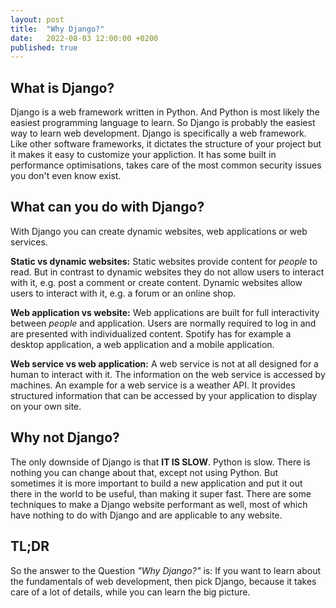 ```yaml
---
layout: post
title:  "Why Django?"
date:   2022-08-03 12:00:00 +0200
published: true
---
```


## What is Django?

Django is a web framework written in Python. 
And Python is most likely the easiest programming language to learn.
So Django is probably the easiest way to learn web development.
Django is specifically a web framework.
Like other software frameworks, it dictates the structure of your project but it makes it easy to customize your appliction.
It has some built in performance optimisations, takes care of the most common security issues you don't even know exist.

## What can you do with Django?

With Django you can create dynamic websites, web applications or web services.

**Static vs dynamic websites:**
Static websites provide content for _people_ to read.
But in contrast to dynamic websites they do not allow users to interact with it, e.g. post a comment or create content.
Dynamic websites allow users to interact with it, e.g. a forum or an online shop.

**Web application vs website:**
Web applications are built for full interactivity between _people_ and application.
Users are normally required to log in and are presented with individualized content.
Spotify has for example a desktop application, a web application and a mobile application.

**Web service vs web application:**
A web service is not at all designed for a human to interact with it. 
The information on the web service is accessed by machines.
An example for a web service is a weather API.
It provides structured information that can be accessed by your application to display on your own site.

## Why not Django?

The only downside of Django is that **IT IS SLOW**.
Python is slow. 
There is nothing you can change about that, except not using Python.
But sometimes it is more important to build a new application and put it out there in the world to be useful, than making it super fast.
There are some techniques to make a Django website performant as well, most of which have nothing to do with Django and are applicable to any website.

## TL;DR

So the answer to the Question _"Why Django?"_ is:
If you want to learn about the fundamentals of web development, then pick Django, because it takes care of a lot of details, while you can learn the big picture.
